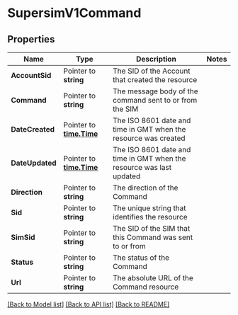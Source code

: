 # SupersimV1Command

## Properties
Name | Type | Description | Notes
------------ | ------------- | ------------- | -------------
**AccountSid** | Pointer to **string** | The SID of the Account that created the resource |
**Command** | Pointer to **string** | The message body of the command sent to or from the SIM |
**DateCreated** | Pointer to [**time.Time**](time.Time.md) | The ISO 8601 date and time in GMT when the resource was created |
**DateUpdated** | Pointer to [**time.Time**](time.Time.md) | The ISO 8601 date and time in GMT when the resource was last updated |
**Direction** | Pointer to **string** | The direction of the Command |
**Sid** | Pointer to **string** | The unique string that identifies the resource |
**SimSid** | Pointer to **string** | The SID of the SIM that this Command was sent to or from |
**Status** | Pointer to **string** | The status of the Command |
**Url** | Pointer to **string** | The absolute URL of the Command resource |

[[Back to Model list]](../README.md#documentation-for-models) [[Back to API list]](../README.md#documentation-for-api-endpoints) [[Back to README]](../README.md)


